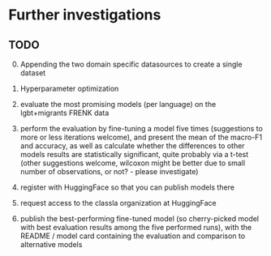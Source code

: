 # Further investigations



## TODO


0. Appending the two domain specific datasources to create a single dataset
1. Hyperparameter optimization 



2. evaluate the most promising models (per language) on the lgbt+migrants FRENK data

3. perform the evaluation by fine-tuning a model five times (suggestions to more or less iterations welcome), and present the mean of the macro-F1 and accuracy, as well as calculate whether the differences to other models results are statistically significant, quite probably via a t-test (other suggestions welcome, wilcoxon might be better due to small number of observations, or not? - please investigate)

4. register with HuggingFace so that you can publish models there

5. request access to the classla organization at HuggingFace

6. publish the best-performing fine-tuned model (so cherry-picked model with best evaluation results among the five performed runs),  with the README / model card containing the evaluation and comparison to alternative models
